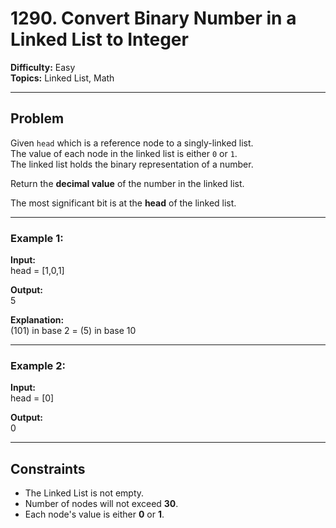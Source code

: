 # 1290. Convert Binary Number in a Linked List to Integer

**Difficulty:** Easy  
**Topics:** Linked List, Math  

---

## Problem

Given `head` which is a reference node to a singly-linked list.  
The value of each node in the linked list is either `0` or `1`.  
The linked list holds the binary representation of a number.  

Return the **decimal value** of the number in the linked list.  

The most significant bit is at the **head** of the linked list.

---

### Example 1:

**Input:**  
head = [1,0,1]  

**Output:**  
5  

**Explanation:**  
(101) in base 2 = (5) in base 10  

---

### Example 2:

**Input:**  
head = [0]  

**Output:**  
0  

---

## Constraints

- The Linked List is not empty.  
- Number of nodes will not exceed **30**.  
- Each node's value is either **0** or **1**.  
